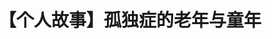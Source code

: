 ---
title: 【个人故事】孤独症的老年与童年
tags: [ASD, 孤独, Austim, 孤独症]
color: secondary
description: 上帝给了我一个桔子，为何我一定要弄出一杯西瓜汁呢？
external_url: http://mp.weixin.qq.com/s?__biz=MzIyMzgyMjY5NQ==&amp;mid=2247483911&amp;idx=1&amp;sn=eef950b9c35f40c163c3c31347665c0f&amp;chksm=e819140fdf6e9d19995c71b167b0a3b2c377cb78dc63079ad591cdac59de775f7d9680d68cb2&amp;scene=27#wechat_redirect
---